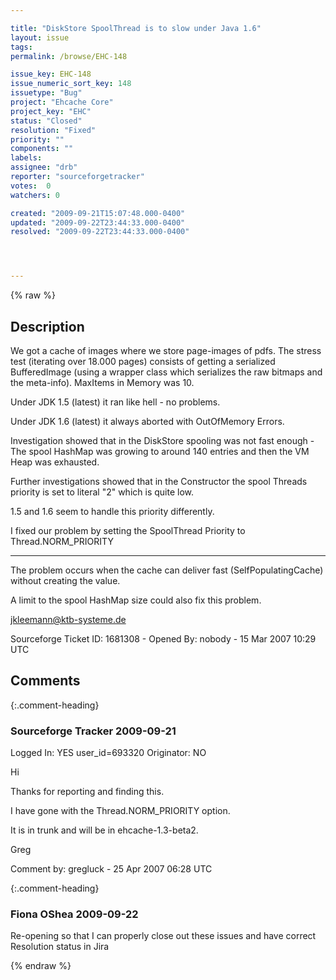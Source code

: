 ```yaml
---

title: "DiskStore SpoolThread is to slow under Java 1.6"
layout: issue
tags: 
permalink: /browse/EHC-148

issue_key: EHC-148
issue_numeric_sort_key: 148
issuetype: "Bug"
project: "Ehcache Core"
project_key: "EHC"
status: "Closed"
resolution: "Fixed"
priority: ""
components: ""
labels: 
assignee: "drb"
reporter: "sourceforgetracker"
votes:  0
watchers: 0

created: "2009-09-21T15:07:48.000-0400"
updated: "2009-09-22T23:44:33.000-0400"
resolved: "2009-09-22T23:44:33.000-0400"




---
```


{% raw %}

## Description

<div markdown="1" class="description">

We got a cache of images where we store page-images of pdfs. The stress test (iterating over 18.000 pages) consists of getting a serialized BufferedImage (using a wrapper class which serializes the raw bitmaps and the meta-info). MaxItems in Memory was 10.

Under JDK 1.5 (latest) it ran like hell - no problems.

Under JDK 1.6 (latest) it always aborted with OutOfMemory Errors.

Investigation showed that in the DiskStore spooling was not fast enough - The spool HashMap was growing to around 140 entries and then the VM Heap was exhausted.

Further investigations showed that in the Constructor the spool Threads priority is set to literal "2" which is quite low. 

1.5 and 1.6 seem to handle this priority differently.

I fixed our problem by setting the SpoolThread Priority to Thread.NORM\_PRIORITY

--- 

The problem occurs when the cache can deliver fast (SelfPopulatingCache) without creating the value.

A limit to the spool HashMap size could also fix this problem.

jkleemann@ktb-systeme.de



Sourceforge Ticket ID: 1681308 - Opened By: nobody - 15 Mar 2007 10:29 UTC

</div>

## Comments


{:.comment-heading}
### **Sourceforge Tracker** <span class="date">2009-09-21</span>

<div markdown="1" class="comment">

Logged In: YES 
user\_id=693320
Originator: NO

Hi 

Thanks for reporting and finding this.

I have gone with the Thread.NORM\_PRIORITY option. 

It is in trunk and will be in ehcache-1.3-beta2.

Greg


Comment by: gregluck - 25 Apr 2007 06:28 UTC

</div>


{:.comment-heading}
### **Fiona OShea** <span class="date">2009-09-22</span>

<div markdown="1" class="comment">

Re-opening so that I can properly close out these issues and have correct Resolution status in Jira

</div>



{% endraw %}
